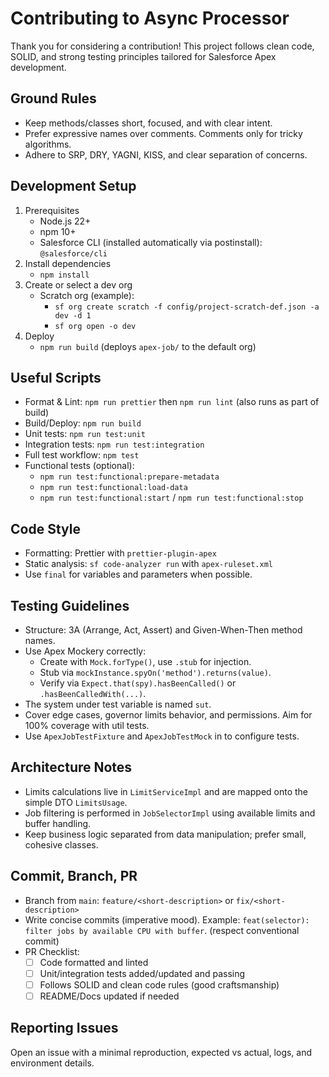 # Contributing to Async Processor

Thank you for considering a contribution! This project follows clean code, SOLID, and strong testing principles tailored for Salesforce Apex development.

## Ground Rules
- Keep methods/classes short, focused, and with clear intent.
- Prefer expressive names over comments. Comments only for tricky algorithms.
- Adhere to SRP, DRY, YAGNI, KISS, and clear separation of concerns.

## Development Setup
1. Prerequisites
   - Node.js 22+
   - npm 10+
   - Salesforce CLI (installed automatically via postinstall): `@salesforce/cli`
2. Install dependencies
   - `npm install`
3. Create or select a dev org
   - Scratch org (example):
     - `sf org create scratch -f config/project-scratch-def.json -a dev -d 1`
     - `sf org open -o dev`
4. Deploy
   - `npm run build` (deploys `apex-job/` to the default org)

## Useful Scripts
- Format & Lint: `npm run prettier` then `npm run lint` (also runs as part of build)
- Build/Deploy: `npm run build`
- Unit tests: `npm run test:unit`
- Integration tests: `npm run test:integration`
- Full test workflow: `npm test`
- Functional tests (optional):
  - `npm run test:functional:prepare-metadata`
  - `npm run test:functional:load-data`
  - `npm run test:functional:start` / `npm run test:functional:stop`

## Code Style
- Formatting: Prettier with `prettier-plugin-apex`
- Static analysis: `sf code-analyzer run` with `apex-ruleset.xml`
- Use `final` for variables and parameters when possible.

## Testing Guidelines
- Structure: 3A (Arrange, Act, Assert) and Given-When-Then method names.
- Use Apex Mockery correctly:
  - Create with `Mock.forType()`, use `.stub` for injection.
  - Stub via `mockInstance.spyOn('method').returns(value)`.
  - Verify via `Expect.that(spy).hasBeenCalled()` or `.hasBeenCalledWith(...)`.
- The system under test variable is named `sut`.
- Cover edge cases, governor limits behavior, and permissions. Aim for 100% coverage with util tests.
- Use `ApexJobTestFixture` and `ApexJobTestMock` in to configure tests.

## Architecture Notes
- Limits calculations live in `LimitServiceImpl` and are mapped onto the simple DTO `LimitsUsage`.
- Job filtering is performed in `JobSelectorImpl` using available limits and buffer handling.
- Keep business logic separated from data manipulation; prefer small, cohesive classes.

## Commit, Branch, PR
- Branch from `main`: `feature/<short-description>` or `fix/<short-description>`
- Write concise commits (imperative mood). Example: `feat(selector): filter jobs by available CPU with buffer`. (respect conventional commit)
- PR Checklist:
  - [ ] Code formatted and linted
  - [ ] Unit/integration tests added/updated and passing
  - [ ] Follows SOLID and clean code rules (good craftsmanship)
  - [ ] README/Docs updated if needed

## Reporting Issues
Open an issue with a minimal reproduction, expected vs actual, logs, and environment details.
